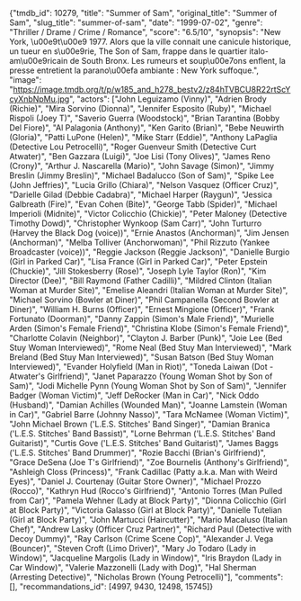 {"tmdb_id": 10279, "title": "Summer of Sam", "original_title": "Summer of Sam", "slug_title": "summer-of-sam", "date": "1999-07-02", "genre": "Thriller / Drame / Crime / Romance", "score": "6.5/10", "synopsis": "New York, \u00e9t\u00e9 1977. Alors que la ville connait une canicule historique, un tueur en s\u00e9rie, The Son of Sam, frappe dans le quartier italo-am\u00e9ricain de South Bronx. Les rumeurs et soup\u00e7ons enflent, la presse entretient la parano\u00efa ambiante : New York suffoque.", "image": "https://image.tmdb.org/t/p/w185_and_h278_bestv2/z84hTVBCU8R22rtScYcyXnbNpMu.jpg", "actors": ["John Leguizamo (Vinny)", "Adrien Brody (Richie)", "Mira Sorvino (Dionna)", "Jennifer Esposito (Ruby)", "Michael Rispoli (Joey T)", "Saverio Guerra (Woodstock)", "Brian Tarantina (Bobby Del Fiore)", "Al Palagonia (Anthony)", "Ken Garito (Brian)", "Bebe Neuwirth (Gloria)", "Patti LuPone (Helen)", "Mike Starr (Eddie)", "Anthony LaPaglia (Detective Lou Petrocelli)", "Roger Guenveur Smith (Detective Curt Atwater)", "Ben Gazzara (Luigi)", "Joe Lisi (Tony Olives)", "James Reno (Crony)", "Arthur J. Nascarella (Mario)", "John Savage (Simon)", "Jimmy Breslin (Jimmy Breslin)", "Michael Badalucco (Son of Sam)", "Spike Lee (John Jeffries)", "Lucia Grillo (Chiara)", "Nelson Vasquez (Officer Cruz)", "Darielle Gilad (Debbie Cadabra)", "Michael Harper (Raygun)", "Jessica Galbreath (Fire)", "Evan Cohen (Bite)", "George Tabb (Spider)", "Michael Imperioli (Midnite)", "Victor Colicchio (Chickie)", "Peter Maloney (Detective Timothy Dowd)", "Christopher Wynkoop (Sam Carr)", "John Turturro (Harvey the Black Dog (voice))", "Ernie Anastos (Anchorman)", "Jim Jensen (Anchorman)", "Melba Tolliver (Anchorwoman)", "Phil Rizzuto (Yankee Broadcaster (voice))", "Reggie Jackson (Reggie Jackson)", "Danielle Burgio (Girl in Parked Car)", "Lisa France (Girl in Parked Car)", "Peter Epstein (Chuckie)", "Jill Stokesberry (Rose)", "Joseph Lyle Taylor (Ron)", "Kim Director (Dee)", "Bill Raymond (Father Cadilli)", "Mildred Clinton (Italian Woman at Murder Site)", "Emelise Aleandri (Italian Woman at Murder Site)", "Michael Sorvino (Bowler at Diner)", "Phil Campanella (Second Bowler at Diner)", "William H. Burns (Officer)", "Ernest Mingione (Officer)", "Frank Fortunato (Doorman)", "Danny Zappin (Simon's Male Friend)", "Murielle Arden (Simon's Female Friend)", "Christina Klobe (Simon's Female Friend)", "Charlotte Colavin (Neighbor)", "Clayton J. Barber (Punk)", "Joie Lee (Bed Stuy Woman Interviewed)", "Rome Neal (Bed Stuy Man Interviewed)", "Mark Breland (Bed Stuy Man Interviewed)", "Susan Batson (Bed Stuy Woman Interviewed)", "Evander Holyfield (Man in Riot)", "Toneda Laiwan (Dot - Atwater's Girlfriend)", "Janet Paparazzo (Young Woman Shot by Son of Sam)", "Jodi Michelle Pynn (Young Woman Shot by Son of Sam)", "Jennifer Badger (Woman Victim)", "Jeff DeRocker (Man in Car)", "Nick Oddo (Husband)", "Damian Achilles (Wounded Man)", "Joanne Lamstein (Woman in Car)", "Gabriel Barre (Johnny Nasso)", "Tara McNamee (Woman Victim)", "John Michael Brown ('L.E.S. Stitches' Band Singer)", "Damian Branica ('L.E.S. Stitches' Band Bassist)", "Lorne Behrman ('L.E.S. Stitches' Band Guitarist)", "Curtis Gove ('L.E.S. Stitches' Band Guitarist)", "James Baggs ('L.E.S. Stitches' Band Drummer)", "Rozie Bacchi (Brian's Girlfriend)", "Grace DeSena (Joe T's Girlfriend)", "Zoe Bournelis (Anthony's Girlfriend)", "Ashleigh Closs (Princess)", "Frank Cadillac (Patty a.k.a. Man with Weird Eyes)", "Daniel J. Courtenay (Guitar Store Owner)", "Michael Prozzo (Rocco)", "Kathryn Hud (Rocco's Girlfriend)", "Antonio Torres (Man Pulled from Car)", "Pamela Wehner (Lady at Block Party)", "Dionna Colicchio (Girl at Block Party)", "Victoria Galasso (Girl at Block Party)", "Danielle Tutelian (Girl at Block Party)", "John Martucci (Haircutter)", "Mario Macaluso (Italian Chef)", "Andrew Lasky (Officer Cruz Partner)", "Richard Paul (Detective with Decoy Dummy)", "Ray Carlson (Crime Scene Cop)", "Alexander J. Vega (Bouncer)", "Steven Croft (Limo Driver)", "Mary Jo Todaro (Lady in Window)", "Jacqueline Margolis (Lady in Window)", "Iris Braydon (Lady in Car Window)", "Valerie Mazzonelli (Lady with Dog)", "Hal Sherman (Arresting Detective)", "Nicholas Brown (Young Petrocelli)"], "comments": [], "recommandations_id": [4997, 9430, 12498, 15745]}
